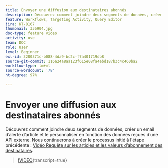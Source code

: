 ```yaml
---
title: Envoyer une diffusion aux destinataires abonnés
description: Découvrez comment joindre deux segments de données, créer un email d’alerte d’article et le personnaliser en fonction des données reçues d’une API externe.
feature: Workflows, Targeting Activity, Query Editor
jira: KT-8167
thumbnail: 336904.jpg
doc-type: feature video
activity: use
team: DOC
role: User
level: Beginner
exl-id: 3280371c-b088-4da9-bc2c-f7a401719db8
source-git-commit: 116a24a8aa123f615e08fa4ebd187b3c4c460ba2
workflow-type: tm+mt
source-wordcount: '78'
ht-degree: 97%

---
```


# Envoyer une diffusion aux destinataires abonnés

Découvrez comment joindre deux segments de données, créer un email d’alerte d’article et le personnaliser en fonction des données reçues d’une API externe. Nous continuerons à créer le processus initié à l&#39;étape précédente : [Vidéo Requête sur les articles et les valeurs d’abonnement des destinataires](/help/tutorial-use-soap-apis/query-articles-and-recipient-subscription-values.md).

>[!VIDEO](https://video.tv.adobe.com/v/336904?quality=12&learn=on){transcript=true}

